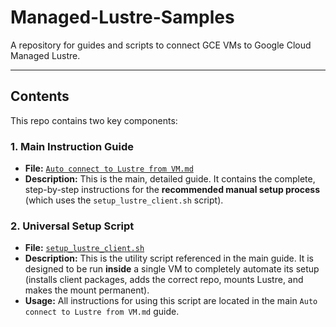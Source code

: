 # Managed-Lustre-Samples

A repository for guides and scripts to connect GCE VMs to Google Cloud Managed Lustre.

---

## Contents

This repo contains two key components:

### 1. Main Instruction Guide

* **File:** [`Auto connect to Lustre from VM.md`](./Auto%20connect%20to%20Lustre%20from%20VM.md)
* **Description:** This is the main, detailed guide. It contains the complete, step-by-step instructions for the **recommended manual setup process** (which uses the `setup_lustre_client.sh` script).

### 2. Universal Setup Script

* **File:** [`setup_lustre_client.sh`](./setup_lustre_client.sh)
* **Description:** This is the utility script referenced in the main guide. It is designed to be run **inside** a single VM to completely automate its setup (installs client packages, adds the correct repo, mounts Lustre, and makes the mount permanent).
* **Usage:** All instructions for using this script are located in the main `Auto connect to Lustre from VM.md` guide.